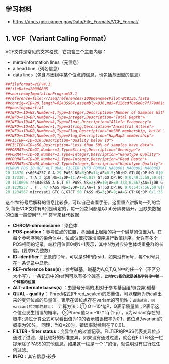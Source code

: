 ## 学习材料
+ https://docs.gdc.cancer.gov/Data/File_Formats/VCF_Format/
## 1. VCF（Variant Calling Format）
VCF文件是常见的文本格式，它包含三个主要内容：
+ meta-information lines（元信息）
+ a head line（列名信息）
+ data lines（包含基因组中某个位点的信息，也包括基因型的信息）

```r
##fileformat=VCFv4.1
##fileDate=20090805
##source=myImputationProgramV3.1
##reference=file:///seq/references/1000GenomesPilot-NCBI36.fasta
##contig=<ID=20,length=62435964,assembly=B36,md5=f126cdf8a6e0c7f379d618ff66beb2da,species="Homo sapiens",taxonomy=x>
##phasing=partial
##INFO=<ID=NS,Number=1,Type=Integer,Description="Number of Samples With Data">
##INFO=<ID=DP,Number=1,Type=Integer,Description="Total Depth">
##INFO=<ID=AF,Number=A,Type=Float,Description="Allele Frequency">
##INFO=<ID=AA,Number=1,Type=String,Description="Ancestral Allele">
##INFO=<ID=DB,Number=0,Type=Flag,Description="dbSNP membership, build 129">
##INFO=<ID=H2,Number=0,Type=Flag,Description="HapMap2 membership">
##FILTER=<ID=q10,Description="Quality below 10">
##FILTER=<ID=s50,Description="Less than 50% of samples have data">
##FORMAT=<ID=GT,Number=1,Type=String,Description="Genotype">
##FORMAT=<ID=GQ,Number=1,Type=Integer,Description="Genotype Quality">
##FORMAT=<ID=DP,Number=1,Type=Integer,Description="Read Depth">
##FORMAT=<ID=HQ,Number=2,Type=Integer,Description="Haplotype Quality">
#CHROM POS ID REF ALT QUAL FILTER INFO FORMAT NA00001 NA00002 NA00003
20 14370 rs6054257 G A 29 PASS NS=3;DP=14;AF=0.5;DB;H2 GT:GQ:DP:HQ 0|0:48:1:51,51 1|0:48:8:51,51 1/1:43:5:.,.
20 17330 . T A 3 q10 NS=3;DP=11;AF=0.017 GT:GQ:DP:HQ 0|0:49:3:58,50 0|1:3:5:65,3 0/0:41:3
20 1110696 rs6040355 A G,T 67 PASS NS=2;DP=10;AF=0.333,0.667;AA=T;DB GT:GQ:DP:HQ 1|2:21:6:23,27 2|1:2:0:18,2 2/2:35:4
20 1230237 . T . 47 PASS NS=3;DP=13;AA=T GT:GQ:DP:HQ 0|0:54:7:56,60 0|0:48:4:51,51 0/0:61:2
20 1234567 microsat1 GTC G,GTCT 50 PASS NS=3;DP=9;AA=G GT:GQ:DP 0/1:35:4 0/2:17:2 1/1:40:3

```

这个##符号后解释的信息比较多，可以自己查看手册，这里重点讲解每一列的含义
每份VCF文件有8列是确定的，每一列之间都是以tab分隔符隔开，且缺失数据的位置一般使用**`.`** 符号来替代数据

+ **CHROM-chromosome**：染色体
+ **POS-position**：参考位点的位置，基因组上起始的第一个碱基的位置为1。在每个参考序列的染色体中，位点位置按递增顺序进行数值排序。允许有多个POS相同的记录，端粒用位置0或N+1表示，其中N为对应染色体或重叠群的长度。(要求N为整数)
+ **ID-identifier**：记录的ID号，可以是SNP的rsid，如果没有id号，每个id号只在一条记录中显示。
+ **REF-reference base(s)**：参考碱基，碱基为A,C,T,G,N中的任一个（不区分大小写），一条记录中的ref列可以有多个碱基，**`此时POS指的就是碱基字符串中第一个碱基的位置`**
+ **ALT-alternate bases(s)** ：由逗号分隔的,相对于参考基因组的(变异)碱基
+ **QUAL - quality**： Phred格式(Phred_scaled)的质量值，可以理解为所call出来的变异位点的质量值。表示在该位点存在variant的可能性；`该值越高，则variant的可能性越大； `
计算方法：① Q=-10*lgP，Q表示质量值；P表示这个位点发生错误的概率。 
②Phred值Q = -10 * lg (1-p) ，p为variant存在的概率; 
通过计算公式可以看出值为10的表示错误概率为0.1，该位点为variant的概率为90%。 
同理，当Q=20时，错误率就控制在了0.01。
+ **FILTER - filter status**：变异位点的过滤记录。FILTER的PASS代表变异位点通过了过滤，是比较好的标准变异。如果没有通过过滤，就会在FILTER这一栏提示除了PASS的其他信息。如果这一栏是一个“.”的话，就说明没有进行过任何过滤。
+ **INFO**：其它信息-较多